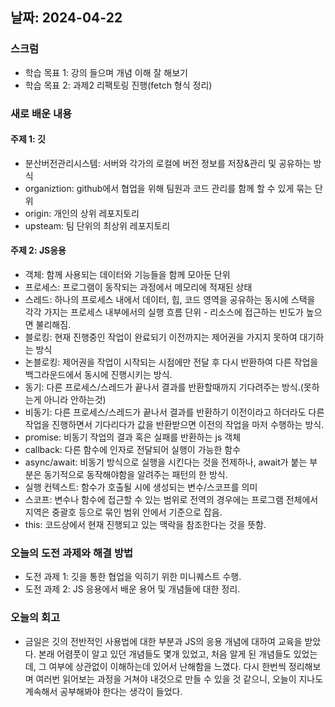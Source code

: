 ## 날짜: 2024-04-22

### 스크럼
- 학습 목표 1: 강의 들으며 개념 이해 잘 해보기
- 학습 목표 2: 과제2 리팩토링 진행(fetch 형식 정리)

### 새로 배운 내용
#### 주제 1: 깃
- 분산버전관리시스템: 서버와 각가의 로컬에 버전 정보를 저장&관리 및 공유하는 방식
- organiztion: github에서 협업을 위해 팀원과 코드 관리를 함께 할 수 있게 묶는 단위
- origin: 개인의 상위 레포지토리
- upsteam: 팀 단위의 최상위 레포지토리

#### 주제 2: JS응용
- 객체: 함께 사용되는 데이터와 기능들을 함께 모아둔 단위
- 프로세스: 프로그램이 동작되는 과정에서 메모리에 적재된 상태
- 스레드: 하나의 프로세스 내에서 데이터, 힙, 코드 영역을 공유하는 동시에 스택을 각각 가지는 프로세스 내부에서의 실행 흐름 단위 - 리소스에 접근하는 빈도가 높으면 불리해짐.
- 블로킹: 현재 진행중인 작업이 완료되기 이전까지는 제어권을 가지지 못하여 대기하는 방식
- 논블로킹: 제어권을 작업이 시작되는 시점에만 전달 후 다시 반환하여 다른 작업을 백그라운드에서 동시에 진행시키는 방식.
- 동기: 다른 프로세스/스레드가 끝나서 결과를 반환할때까지 기다려주는 방식.(못하는게 아니라 안하는것)
- 비동기: 다른 프로세스/스레드가 끝나서 결과를 반환하기 이전이라고 하더라도 다른 작업을 진행하면서 기다리다가 값을 반환받으면 이전의 작업을 마저 수행하는 방식.
- promise: 비동기 작업의 결과 혹은 실패를 반환하는 js 객체
- callback: 다른 함수에 인자로 전달되어 실행이 가능한 함수
- async/await: 비동기 방식으로 실행을 시킨다는 것을 전제하나, await가 붙는 부분은 동기적으로 동작해야함을 알려주는 패턴의 한 방식.
- 실행 컨텍스트: 함수가 호출될 시에 생성되는 변수/스코프를 의미
- 스코프: 변수나 함수에 접근할 수 있는 범위로 전역의 경우에는 프로그램 전체에서 지역은 중괄호 등으로 묶인 범위 안에서 기준으로 잡음.
- this: 코드상에서 현재 진행되고 있는 맥락을 참조한다는 것을 뜻함.


### 오늘의 도전 과제와 해결 방법
- 도전 과제 1: 깃을 통한 협업을 익히기 위한 미니퀘스트 수행.
- 도전 과제 2: JS 응용에서 배운 용어 및 개념들에 대한 정리.

### 오늘의 회고
- 금일은 깃의 전반적인 사용법에 대한 부분과 JS의 응용 개념에 대하여 교육을 받았다. 본래 어렴풋이 알고 있던 개념들도 몇개 있었고, 처음 알게 된 개념들도 있었는데, 그 여부에 상관없이
이해하는데 있어서 난해함을 느꼈다. 다시 한번씩 정리해보며 여러번 읽어보는 과정을 거쳐야 내것으로 만들 수 있을 것 같으니, 오늘이 지나도 계속해서 공부해봐야 한다는 생각이 들었다.

